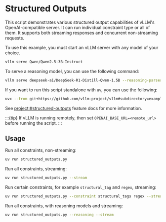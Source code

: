 # Structured Outputs

This script demonstrates various structured output capabilities of vLLM's OpenAI-compatible server.
It can run individual constraint type or all of them.
It supports both streaming responses and concurrent non-streaming requests.

To use this example, you must start an vLLM server with any model of your choice.

```bash
vllm serve Qwen/Qwen2.5-3B-Instruct
```

To serve a reasoning model, you can use the following command:

```bash
vllm serve deepseek-ai/DeepSeek-R1-Distill-Qwen-1.5B --reasoning-parser deepseek_r1
```

If you want to run this script standalone with `uv`, you can use the following:

```bash
uvx --from git+https://github.com/vllm-project/vllm#subdirectory=examples/online_serving/structured_output structured-output
```

See <project:#structured-outputs> feature docs for more information.

:::{tip}
If vLLM is running remotely, then set `OPENAI_BASE_URL=<remote_url>` before running the script.
:::

## Usage

Run all constraints, non-streaming:

```bash
uv run structured_outputs.py
```

Run all constraints, streaming:

```bash
uv run structured_outputs.py --stream
```

Run certain constraints, for example `structural_tag` and `regex`, streaming:

```bash
uv run structured_outputs.py --constraint structural_tags regex --stream
```

Run all constraints, with reasoning models and streaming:

```bash
uv run structured_outputs.py --reasoning --stream
```
